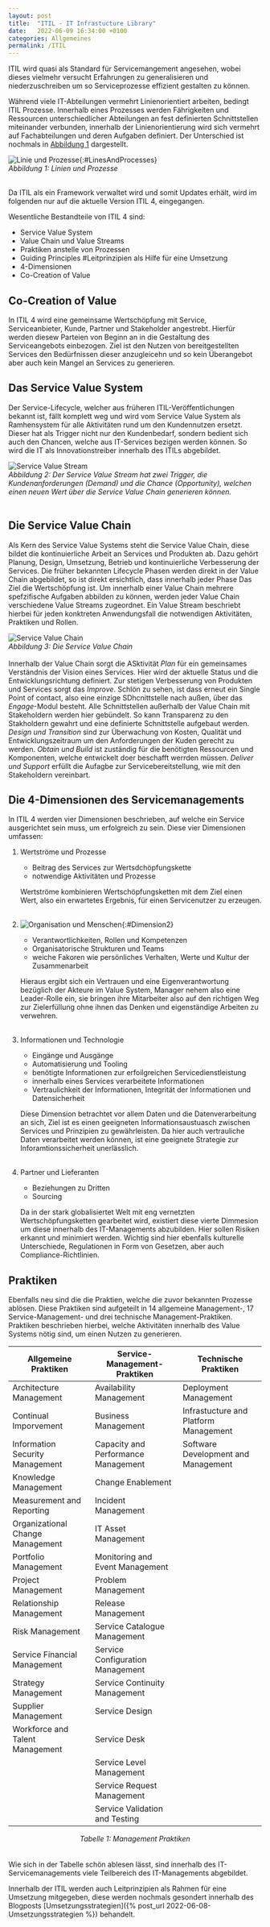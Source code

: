 ```yaml
---
layout: post
title:  "ITIL - IT Infrastucture Library"
date:   2022-06-09 16:34:00 +0100
categories: Allgemeines
permalink: /ITIL
---
```


ITIL wird quasi als Standard für Servicemangement angesehen, wobei dieses vielmehr versucht Erfahrungen zu generalisieren und niederzuschreiben um so Serviceprozesse effizient gestalten zu können. 

Während viele IT-Abteilungen vermehrt Linienorientiert arbeiten, bedingt ITIL Prozesse. Innerhalb eines Prozesses werden Fährigkeiten und Ressourcen unterschiedlicher Abteilungen an fest definierten Schnittstellen miteinander verbunden, innerhalb der Linienorientierung wird sich vermehrt auf Fachabteilungen und deren Aufgaben definiert. Der Unterschied ist nochmals in <a href="#LinesAndProcesses">Abbildung 1</a> dargestellt.

![Linie und Prozesse](/assets/Line-Process.png){:#LinesAndProcesses} <br>
*Abbildung 1: Linien und Prozesse*
<br>
<br>


Da ITIL als ein Framework verwaltet wird und somit Updates erhält, wird im folgenden nur auf die aktuelle Version ITIL 4, eingegangen. 

Wesentliche Bestandteile von ITIL 4 sind: 
- Service Value System
- Value Chain und Value Streams
- Praktiken anstelle von Prozessen 
- Guiding Principles #Leitprinzipien als Hilfe für eine Umsetzung
- 4-Dimensionen
- Co-Creation of Value

## Co-Creation of Value
In ITIL 4 wird eine gemeinsame Wertschöpfung mit Service, Serviceanbieter, Kunde, Partner und Stakeholder angestrebt. Hierfür werden diesew Parteien von Beginn an in die Gestaltung des Serviceangebots einbezogen. Ziel ist den Nutzen von bereitgestellten Services den Bedürfnissen dieser anzugleicehn und so kein Überangebot aber auch kein Mangel an Services zu generieren. 

## Das Service Value System 
Der Service-Lifecycle, welcher aus früheren ITIL-Veröffentlichungen bekannt ist, fällt komplett weg und wird vom Service Value System als Ramhensystem für alle Aktivitäten rund um den Kundennutzen ersetzt. Dieser hat als Trigger nicht nur den Kundenbedarf, sondern bedient sich auch den Chancen, welche aus IT-Services bezigen werden können. So wird die IT als Innovationstreiber innerhalb des ITILs abgebildet.  

![Service Value Stream](/assets/Service_Value_Stream.png)
<BR>
*Abbildung 2: Der Service Value Stream hat zwei Trigger, die Kundenanforderungen (Demand) und die Chance (Opportunity), welchen einen neuen Wert über die Service Value Chain generieren können.*
<br>
<br>

## Die Service Value Chain

Als Kern des Service Value Systems steht die Service Value Chain, diese bildet die kontinuierliche Arbeit an Services und Produkten ab. Dazu gehört Planung, Design, Umsetzung, Betrieb und kontinuierliche Verbesserung der Services. Die früher bekannten Lifecycle Phasen werden direkt in der Value Chain abgebildet, so ist direkt ersichtlich, dass innerhalb jeder Phase Das Ziel die Wertschöpfung ist. Um innerhalb einer Value Chain mehrere spefzifische Aufgaben abbilden zu können, werden jeder Value Chain verschiedene Value Streams zugeordnet. Ein Value Stream beschriebt hierbei für jeden konktreten Anwendungsfall die notwendigen Aktivitäten, Praktiken und Rollen. 

![Service Value Chain](/assets/Service_Value_Chain.png)
<BR>
*Abbildung 3: Die Service Value Chain*
<br>
<br>
Innerhalb der Value Chain sorgt die ASktivität *Plan* für ein gemeinsames Verständnis der Vision eines Services. Hier wird der aktuelle Status und die Entwicklungsrichtung definiert. 
Zur stetigen Verbesserung von Produkten und Services sorgt das *Improve*. Schlön zu sehen, ist dass erneut ein Single Point of contact, also eine einzige SDhcnittstelle nach außen, über das *Engage*-Modul besteht. Alle Schnittstellen außerhalb der Value Chain mit Stakeholdern werden hier gebündelt. So kann Transparenz zu den Stakholdern gewahrt und eine definierte Schnittstelle aufgebaut werden. *Design und Transition* sind zur Überwachung von Kosten, Qualität und  Entwicklungszeitraum um den Anforderungen der Kuden gerecht zu werden. *Obtain und Build* ist zuständig für die benötigten Ressourcen und Komponenten, welche entwickelt doer beschafft werrden müssen. *Deliver und Support* erfüllt die Aufagbe zur Servicebereitstellung, wie mit den Stakeholdern vereinbart. 

## Die 4-Dimensionen des Servicemanagements
In ITIL 4 werden vier Dimensionen beschrieben, auf welche ein Service ausgerichtet sein muss, um erfolgreich zu sein. Diese vier Dimensionen umfassen: 

1. Wertströme und Prozesse
    - Beitrag des Services zur Wertsdchöpfungskette 
    - notwendige Aktivitäten und Prozesse

    Wertströme kombinieren Wertschöpfungsketten mit dem Ziel einen Wert, also ein erwartetes Ergebnis, für einen Servicenutzer zu erzeugen. 
    <br>
    <br>
2. ![Organisation und Menschen ](){:#Dimension2} <br>
    - Verantwortlichkeiten, Rollen und Kompetenzen
    - Organisatorische Strukturen und Teams
    - weiche Fakoren wie persönliches Verhalten, Werte und Kultur der Zusammenarbeit

    Hieraus ergibt sich ein Vertrauen und eine Eigenverantwortung bezüglich der Akteure im Value System, Manager nehem also eine Leader-Rolle ein, sie bringen ihre Mitarbeiter also auf den richtigen Weg zur Zielerfüllung ohne ihnen das Denken und eigenständige Arbeiten zu verwehren.
    <br>
    <br>
3. Informationen und Technologie
    - Eingänge und Ausgänge
    - Automatisierung und Tooling
    - benötigte Informationen zur erfoilgreichen Servicedienstleistung
    - innerhalb eines Services verarbeitete Informationen 
    - Vertraulichkeit der Informationen, Integrität der Informationen und Datensicherheit

    Diese Dimension betrachtet vor allem Daten und die Datenverarbeitung an sich, Ziel ist es einen geeigneten Informationsaustuasch zwischen Services und Prinzipien zu gewährleisten. Da hier auch vertrauliche Daten verarbeitet werden können, ist eine geeignete Strategie zur Inforamtionssicherheit unerlässlich.
    <br>
    <br>
4. Partner und Lieferanten
    - Beziehungen zu Dritten 
    - Sourcing

    Da in der stark globalisiertet  Welt mit eng vernetzten Wertschöpfungsketten gearbeitet wird, existiert diese vierte Dimmesion um diese innerhalb des IT-Managements abzubilden. Hier sollen Risiken erkannt und minimiert werden. Wichtig sind hier ebenfalls kulturelle Unterschiede, Regulationen in Form von Gesetzen, aber auch Compliance-Richtlinien.


## Praktiken
Ebenfalls neu sind die die Praktien, welche die zuvor bekannten Prozesse ablösen. 
Diese Praktiken sind aufgeteilt in 14 allgemeine Management-, 17 Service-Management- und drei technische Management-Praktiken. Praktiken beschrieben hierbei, welche Aktivitäten innerhalb des Value Systems nötig sind, um einen Nutzen zu generieren.

|**Allgemeine Praktiken**|**Service-Management-Praktiken**|**Technische Praktiken**|
|-----|-----|-----|
|Architecture Management|Availability Management|Deployment Management|
|Continual Imporvement|Business Management|Infrastucture and Platform Management|
|Information Security Management|Capacity and Performance Management|Software Development and Management|
|Knowledge Management|Change Enablement||
|Measurement and Reporting|Incident Management||
|Organizational Change Management|IT Asset Management||
|Portfolio Management|Monitoring and Event Management||
|Project Management|Problem Management||
|Relationship Management|Release Management||
|Risk Management|Service Catalogue Management||
|Service Financial Management|Service Configuration Management||
|Strategy Management|Service Continuity Management||
|Supplier Management|Service Design||
|Workforce and Talent Management|Service Desk||
||Service Level Management||
||Service Request Management||
||Service Validation and Testing||

*<center>Tabelle 1: Management Praktiken</center>*
<br>
<br>
Wie sich in der Tabelle schön ablesen lässt, sind innerhalb des IT-Servicemanagements viele Teilbereich des IT-Managements abgebildet.

Innerhalb der ITIL werden auch Leitprinzipien als Rahmen für eine Umsetzung mitgegeben, diese werden nochmals gesondert innerhalb des Blogposts [Umsetzungsstrategien]({% post_url 2022-06-08-Umsetzungsstrategien %}) behandelt.

